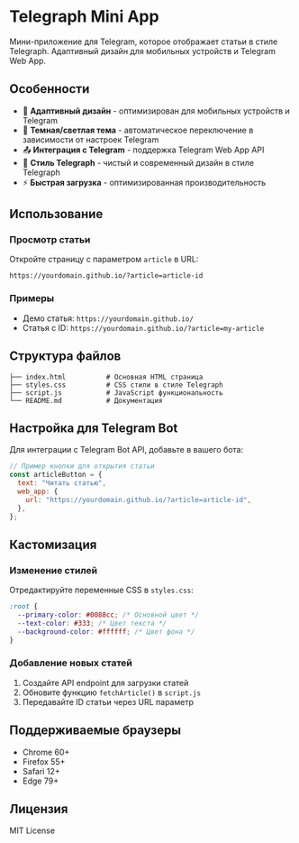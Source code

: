 # Telegraph Mini App

Мини-приложение для Telegram, которое отображает статьи в стиле Telegraph. Адаптивный дизайн для мобильных устройств и Telegram Web App.

## Особенности

- 📱 **Адаптивный дизайн** - оптимизирован для мобильных устройств и Telegram
- 🌙 **Темная/светлая тема** - автоматическое переключение в зависимости от настроек Telegram
- 📤 **Интеграция с Telegram** - поддержка Telegram Web App API
- 🎨 **Стиль Telegraph** - чистый и современный дизайн в стиле Telegraph
- ⚡ **Быстрая загрузка** - оптимизированная производительность

## Использование

### Просмотр статьи

Откройте страницу с параметром `article` в URL:

```
https://yourdomain.github.io/?article=article-id
```

### Примеры

- Демо статья: `https://yourdomain.github.io/`
- Статья с ID: `https://yourdomain.github.io/?article=my-article`

## Структура файлов

```
├── index.html          # Основная HTML страница
├── styles.css          # CSS стили в стиле Telegraph
├── script.js           # JavaScript функциональность
└── README.md           # Документация
```

## Настройка для Telegram Bot

Для интеграции с Telegram Bot API, добавьте в вашего бота:

```javascript
// Пример кнопки для открытия статьи
const articleButton = {
  text: "Читать статью",
  web_app: {
    url: "https://yourdomain.github.io/?article=article-id",
  },
};
```

## Кастомизация

### Изменение стилей

Отредактируйте переменные CSS в `styles.css`:

```css
:root {
  --primary-color: #0088cc; /* Основной цвет */
  --text-color: #333; /* Цвет текста */
  --background-color: #ffffff; /* Цвет фона */
}
```

### Добавление новых статей

1. Создайте API endpoint для загрузки статей
2. Обновите функцию `fetchArticle()` в `script.js`
3. Передавайте ID статьи через URL параметр

## Поддерживаемые браузеры

- Chrome 60+
- Firefox 55+
- Safari 12+
- Edge 79+

## Лицензия

MIT License

